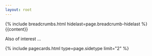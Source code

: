 ```yaml
---
layout: root
---
```

<div class="container-fluid bg-dark-not py-3 py-md-5 bg-accent-prime-not pt-5 g-0">
    <div class="container pt-1 pt-sm-3">
        <div class="container bg-dark text-light rounded p-3 bg-content-prime mt-5 bg-light-dark">
            <div class="row p-sm-3">
                <div class="col-lg-9">
                    {% include breadcrumbs.html hidelast=page.breadcrumb-hidelast %}
                    <div class="general-content">
                        {{content}}
                    </div>
                </div>
                <div class="col-lg-3 notd-none notd-sm-block pt-5 pt-sm-0">
                    <p class="small">Also of interest ...</p>
                    <div class="notpt-3 p-4 pb-1 bg-accent-secondary-not bg-light-dark-darker rounded">
                        {% include pagecards.html type=page.sidetype limit="2" %}
                    </div>
                </div>
            </div>
            <div class="row my-3">
            </div>
        </div>
    </div>
</div>
